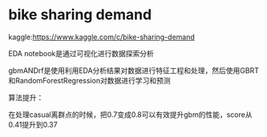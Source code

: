 # bike sharing demand

kaggle:https://www.kaggle.com/c/bike-sharing-demand

EDA notebook是通过可视化进行数据探索分析

gbmANDrf是使用利用EDA分析结果对数据进行特征工程和处理，然后使用GBRT和RandomForestRegression对数据进行学习和预测

算法提升：

在处理casual离群点的时候，把0.7变成0.8可以有效提升gbm的性能，score从0.41提升到0.37